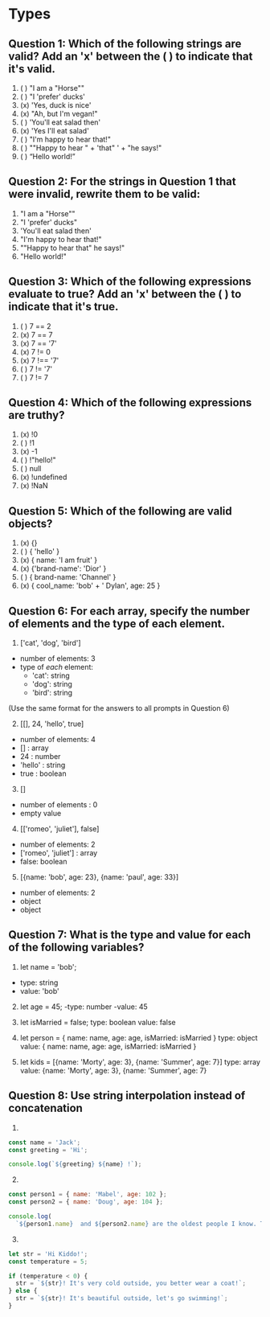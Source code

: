 # Types

## Question 1: Which of the following strings are valid? Add an 'x' between the ( ) to indicate that it's valid.

1. ( ) "I am a "Horse""
2. ( ) "I 'prefer' ducks'
3. (x) 'Yes, duck is nice'
4. (x) "Ah, but I\'m vegan!"
5. ( ) 'You'll eat salad then'
6. (x) 'Yes I\'ll eat salad'
7. ( ) "I'm happy to hear that!"
8. ( ) "\"Happy to hear " + 'that" ' + "he says!"
9. ( ) “Hello world!”

## Question 2: For the strings in Question 1 that were invalid, rewrite them to be valid:
1. "I am a \"Horse\""
2. "I \'prefer\' ducks"
5. 'You\'ll eat salad then'
7. "I\'m happy to hear that!"
8. "\"Happy to hear that\" he says!"
9. "Hello world!"

## Question 3: Which of the following expressions evaluate to true? Add an 'x' between the ( ) to indicate that it's true.

1. ( ) 7 == 2
2. (x) 7 == 7
3. (x) 7 == '7'
4. (x) 7 != 0
5. (x) 7 !== '7'
6. ( ) 7 != '7'
7. ( ) 7 != 7

## Question 4: Which of the following expressions are truthy?

1. (x) !0
2. ( ) !1
3. (x) -1
4. ( ) !"hello!"
5. ( ) null
6. (x) !undefined
7. (x) !NaN

## Question 5: Which of the following are valid objects?

1. (x) {}
2. ( ) { 'hello' }
3. (x) { name: 'I am fruit' }
4. (x) {'brand-name': 'Dior' }
5. ( ) { brand-name: 'Channel' }
6. (x) { cool_name: 'bob' + ' Dylan', age: 25 }

## Question 6: For each array, specify the number of elements and the type of each element.

1. ['cat', 'dog', 'bird'] 

- number of elements: 3 
- type of _each_ element:
  - 'cat': string
  - 'dog': string
  - 'bird': string

(Use the same format for the answers to all prompts in Question 6)

2. [[], 24, 'hello', true]

- number of elements: 4
- [] : array 
- 24 : number
- 'hello' : string
- true : boolean

3. []
- number of elements : 0
- empty value 

4. [['romeo', 'juliet'], false]

- number of elements: 2
- ['romeo', 'juliet'] : array
- false: boolean

5. [{name: 'bob', age: 23}, {name: 'paul', age: 33}]

- number of elements: 2
- object
- object

## Question 7: What is the type and value for each of the following variables?

1. let name = 'bob';

- type: string
- value: 'bob'

2. let age = 45;
-type: number
-value: 45

3. let isMarried = false;
type: boolean
value: false

4. let person = { name: name, age: age, isMarried: isMarried }
type: object
value: { name: name, age: age, isMarried: isMarried }

5. let kids = [{name: 'Morty', age: 3}, {name: 'Summer', age: 7}]
type: array
value: {name: 'Morty', age: 3}, {name: 'Summer', age: 7}

## Question 8: Use string interpolation instead of concatenation

1.

```js
const name = 'Jack';
const greeting = 'Hi';

console.log(`${greeting} ${name} !`);
```

2.

```js
const person1 = { name: 'Mabel', age: 102 };
const person2 = { name: 'Doug', age: 104 };

console.log(
  `${person1.name}  and ${person2.name} are the oldest people I know. Together, they have lived for ${person1.age $ person2.age} years!`);

```

3.

```js
let str = 'Hi Kiddo!';
const temperature = 5;

if (temperature < 0) {
  str = `${str}! It's very cold outside, you better wear a coat!`;
} else {
  str = `${str}! It's beautiful outside, let's go swimming!`;
}
```
